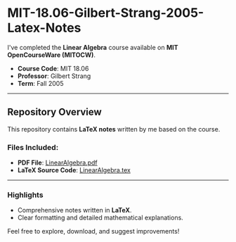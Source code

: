 # MIT-18.06-Gilbert-Strang-2005-Latex-Notes

I've completed the **Linear Algebra** course available on **MIT OpenCourseWare (MITOCW)**.

- **Course Code**: MIT 18.06  
- **Professor**: Gilbert Strang  
- **Term**: Fall 2005

---

## Repository Overview
This repository contains **LaTeX notes** written by me based on the course.

### Files Included:
- **PDF File**: [LinearAlgebra.pdf](./LinearAlgebra.pdf)
- **LaTeX Source Code**: [LinearAlgebra.tex](./LinearAlgebra.tex)

---

### Highlights
- Comprehensive notes written in **LaTeX**.
- Clear formatting and detailed mathematical explanations.

Feel free to explore, download, and suggest improvements!
